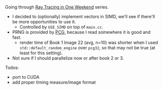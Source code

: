 Going through [Ray Tracing in One Weekend](https://raytracing.github.io/) series.

- I decided to (optionally) implement vectors in SIMD, we'll see if there'll be more opportunities to use it.
  - Controlled by `USE_SIMD` on top of `main.cc`.
- PRNG is provided by [PCG](http://www.pcg-random.org/), because I read somewhere it is good and fast.
  - render time of Book 1 Image 22 (avg, n=10) was shorter when I used `std::default_random_engine` over `pcg32`, so that may not be true (at least for this setting).
- Not sure if I should parallelize now or after book 2 or 3.

Todos:
  - port to CUDA
  - add proper timing measure/image format